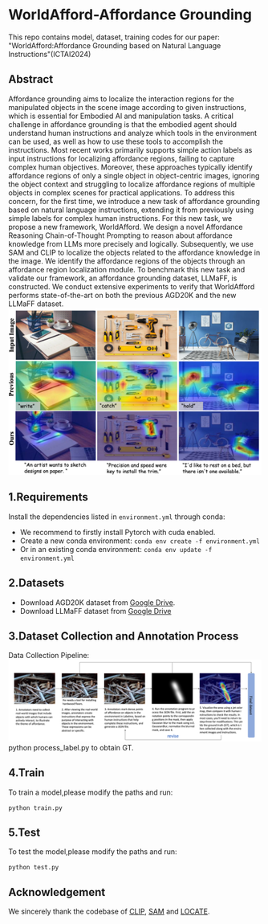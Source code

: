 # WorldAfford-Affordance Grounding

This repo contains model, dataset, training codes for our paper: "WorldAfford:Affordance Grounding based on Natural Language Instructions"(ICTAI2024)
## Abstract

Affordance grounding aims to localize the interaction regions for the manipulated objects in the scene image according to given instructions, which is essential for Embodied AI and manipulation tasks. A critical challenge in affordance grounding is that the embodied agent should understand human instructions and analyze which tools in the environment can be used, as well as how to use these tools to accomplish the instructions. Most recent works primarily supports simple action labels as input instructions for localizing affordance regions, failing to capture complex human objectives. Moreover, these approaches typically identify affordance regions of only a single object in object-centric images, ignoring the object context and struggling to localize affordance regions of multiple objects in complex scenes for practical applications. To address this concern, for the first time, we introduce a new task of affordance grounding based on natural language instructions, extending it from previously using simple labels for complex human instructions. For this new task, we propose a new framework, WorldAfford. We design a novel Affordance Reasoning Chain-of-Thought Prompting to reason about affordance knowledge from LLMs more precisely and logically. Subsequently, we use SAM and CLIP to localize the objects related to the affordance knowledge in the image. We identify the affordance regions of the objects through an affordance region localization module. To benchmark this new task and validate our framework, an affordance grounding dataset, LLMaFF, is constructed. We conduct extensive experiments to verify that WorldAfford performs state-of-the-art on both the previous AGD20K and the new LLMaFF dataset.
<img src="assets/difference.png">


## 1.Requirements
Install the dependencies listed in `environment.yml` through conda:
- We recommend to firstly install Pytorch with cuda enabled.
- Create a new conda environment:
`conda env create -f environment.yml `
- Or in an existing conda environment:
`conda env update -f environment.yml`

## 2.Datasets
- Download AGD20K dataset from [Google Drive](https://drive.google.com/file/d/1OEz25-u1uqKfeuyCqy7hmiOv7lIWfigk/view?usp=sharing).
- Download LLMaFF dataset from [Google Drive](https://drive.google.com/file/d/1j600M_nWjBRuJX5rGzmLIfdOO6YF-BpJ/view)

## 3.Dataset Collection and Annotation Process
Data Collection Pipeline:
<img src="assets/data_collection_process.png">
python process_label.py to obtain GT.
## 4.Train
To train a model,please modify the paths and run:
```
python train.py
```
## 5.Test
To test the model,please modify the paths and run:
```
python test.py
```
## Acknowledgement

We sincerely thank the codebase of [CLIP](https://github.com/openai/CLIP/), [SAM](https://github.com/facebookresearch/segment-anything/tree/main) and [LOCATE](https://github.com/Reagan1311/LOCATE).

